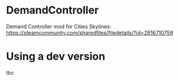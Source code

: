 # DemandController
Demand Controller mod for Cities Skylines: https://steamcommunity.com/sharedfiles/filedetails/?id=2916710759

# Using a dev version
tbc
